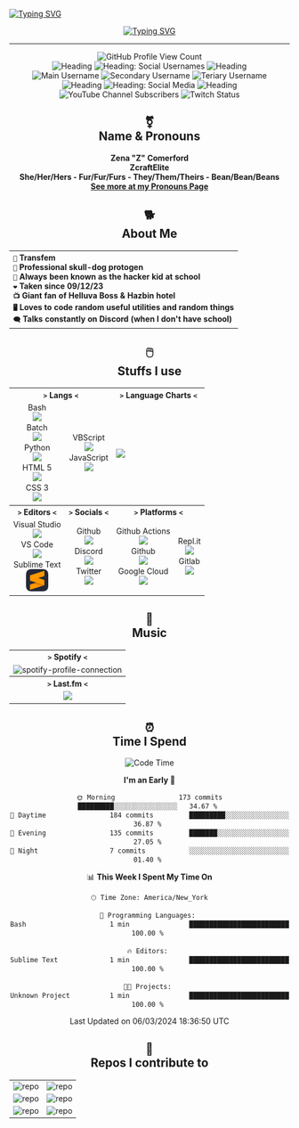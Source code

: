 <a href="https://git.io/typing-svg"><img src="https://readme-typing-svg.demolab.com?font=Fira+Code&duration=3000&color=F72DD8&random=false&width=560&height=30&lines=.%2Fwelcome-to-my-profile.sh;.%2Fhello-there.sh;.%2Fowo.sh" alt="Typing SVG" /></a>
<div align="center">

  <a href="https://git.io/typing-svg"><img src="https://readme-typing-svg.demolab.com?font=Fira+Code&duration=1000&color=F72DD8&center=true&multiline=true&repeat=false&random=false&width=560&height=80&lines=Hello+World!;My+name+is+Z%2C+but+you+know+me+as+ZcraftElite;Welcome+to+my+profile!!!" alt="Typing SVG" /></a>

  ---

  ![GitHub Profile View Count](https://komarev.com/ghpvc/?username=zcraftelite9495&color=ff69b4) <br>
  ![Heading](https://img.shields.io/badge/--%20-%20grey)
  ![Heading: Social Usernames](https://img.shields.io/badge/Social%20Usernames%20-%20ff69b4?color=ff69b4)
  ![Heading](https://img.shields.io/badge/--%20-%20grey) <br>
  ![Main Username](https://img.shields.io/badge/main%20username%20-%20zcraftelite%20-%20ff69b4?style=flat&logo=similarweb&logoColor=white&color=ff69b4) 
  ![Secondary Username](https://img.shields.io/badge/secondary%20username%20-%20zcraftelite294%20-%20ff69b4?style=flat&logo=similarweb&logoColor=white&color=ff69b4) 
  ![Teriary Username](https://img.shields.io/badge/tertiary%20username%20-%20zcraftelite9495%20-%20ff69b4?style=flat&logo=similarweb&logoColor=white&color=ff69b4) <br>
  ![Heading](https://img.shields.io/badge/--%20-%20grey)
  ![Heading: Social Media](https://img.shields.io/badge/Social%20Media%20-%20ff69b4?color=ff69b4)
  ![Heading](https://img.shields.io/badge/--%20-%20grey) <br>
  ![YouTube Channel Subscribers](https://img.shields.io/youtube/channel/subscribers/UCmzYJthOjXSwrET0Wfkj8tA?style=flat&logo=youtube&logoColor=white&label=youtube%20subs&color=ff69b4)
  ![Twitch Status](https://img.shields.io/twitch/status/zcraftelite294?style=flat&logo=twitch&logoColor=white&color=ff69b4&label=twitch%20status) 
  
  ## ⚧️</br>Name & Pronouns

  **Zena "Z" Comerford**</br>
  **ZcraftElite**</br>
  **She/Her/Hers - Fur/Fur/Furs - They/Them/Theirs - Bean/Bean/Beans**</br>
  [**See more at my Pronouns Page**](https://en.pronouns.page/@zcraftelite)
  

  ## 🐕</br>About Me

  <table>
   <tr>
    <th align="left">
     <code>👧</code> Transfem </br>
     <code>🐶</code> Professional skull-dog protogen </br>
     <code>🏫</code> Always been known as the hacker kid at school </br>
     <code>❤️</code> Taken since 09/12/23 </br>
     <code>📺</code> Giant fan of Helluva Boss & Hazbin hotel </br>
     <code>🖥️</code> Loves to code random useful utilities and random things </br>
     <code>🗨️</code> Talks constantly on Discord (when I don't have school) </br>
    </th>
   </tr>
  </table>

  
  ## 🖱️</br>Stuffs I use
  
   <table border="0">
    <tr>
     <th colspan="2"><code>></code> Langs <code><</code></th>
     <th colspan="2"><code>></code> Language Charts <code><</code></th>
    </tr>
    <tr>
     <td align="center">
      <span>Bash</span></br><img src="https://skillicons.dev/icons?i=bash" height="40"/></br>
      <span>Batch</span></br><img src="https://skillicons.dev/icons?i=bash" height="40"/></br>
      <span>Python</span></br><img src="https://skillicons.dev/icons?i=python" height="40"/></br>
      <span>HTML 5</span></br><img src="https://skillicons.dev/icons?i=html" height="40"/></br>
      <span>CSS 3</span></br><img src="https://skillicons.dev/icons?i=css" height="40"/></br>
     </td>
     <td align="center">
      <span>VBScript</span></br><img src="https://skillicons.dev/icons?i=visualstudio" height="40"/></br>
      <span>JavaScript</span></br><img src="https://skillicons.dev/icons?i=js" height="40"/></br>
     </td>
     <td colspan="2">
      <img src="https://github-readme-stats.vercel.app/api/top-langs/?username=zcraftelite9495&bg_color=00000000&title_color=FFFFFF&text_color=FFFFFF&hide_border=true" align="center"/>
     </td>
    </tr>
    <tr>
     <th><code>></code> Editors <code><</code></th>
     <th><code>></code> Socials <code><</code></th>
     <th colspan="2"><code>></code> Platforms <code><</code></th>
    </tr>
    <tr>
     <td align="center">
      <span>Visual Studio</span></br><img src="https://skillicons.dev/icons?i=visualstudio" height="40"/></br>
      <span>VS Code</span></br><img src="https://skillicons.dev/icons?i=vscode" height="40"/></br>
      <span>Sublime Text</span></br><img src="./owo.png" height="40"/></br>
     </td>
     <td align="center">
      <span>Github</span></br><img src="https://skillicons.dev/icons?i=github" height="40"/></br>
      <span>Discord</span></br><img src="https://skillicons.dev/icons?i=discord" height="40"/></br>
      <span>Twitter</span></br><img src="https://skillicons.dev/icons?i=twitter" height="40"/></br>
     </td>
     <td align="center">
      <span>Github Actions</span></br><img src="https://skillicons.dev/icons?i=githubactions" height="40"/></br>
      <span>Github</span></br><img src="https://skillicons.dev/icons?i=github" height="40"/></br>
      <span>Google Cloud</span></br><img src="https://skillicons.dev/icons?i=gcp" height="40"/></br>
     </td>
     <td align="center">
      <span>Repl.it</span></br><img src="https://skillicons.dev/icons?i=replit" height="40"/></br>
      <span>Gitlab</span></br><img src="https://skillicons.dev/icons?i=gitlab" height="40"/></br>
     </td>
    </tr>
   </table>
  
  ## 🎵</br>Music

   <table>
    <tr>
     <th align="center"><code>></code> Spotify <code><</code></th>
    </tr>
    <tr>
     <td align="center"><img width="400" alt="spotify-profile-connection" href="https://open.spotify.com/user/zcomer4d" src="https://spotify-github-profile.vercel.app/api/view?uid=zcomer4d&cover_image=true&theme=default&show_offline=false&background_color=121212&interchange=false"/></td>
    </tr>
    <tr>
     <th align="center"><code>></code> Last.fm <code><</code></th>
    </tr>
    <tr>
     <td align="center"><img width="400" src="https://github-readme-lastfm-stats.netlify.app/.netlify/functions/card?user=zcraftelite&theme=dark"/></td>
    </tr>
   </table>

  ## ⏰</br>Time I Spend

  <!--START_SECTION:timespent-->
![Code Time](http://img.shields.io/badge/Code%20Time-4%20hrs-blue)

**I'm an Early 🐤** 

```text
🌞 Morning                173 commits         █████████░░░░░░░░░░░░░░░░   34.67 % 
🌆 Daytime                184 commits         █████████░░░░░░░░░░░░░░░░   36.87 % 
🌃 Evening                135 commits         ███████░░░░░░░░░░░░░░░░░░   27.05 % 
🌙 Night                  7 commits           ░░░░░░░░░░░░░░░░░░░░░░░░░   01.40 % 
```


📊 **This Week I Spent My Time On** 

```text
🕑︎ Time Zone: America/New_York

💬 Programming Languages: 
Bash                     1 min               █████████████████████████   100.00 % 

🔥 Editors: 
Sublime Text             1 min               █████████████████████████   100.00 % 

🐱‍💻 Projects: 
Unknown Project          1 min               █████████████████████████   100.00 % 
```


 Last Updated on 06/03/2024 18:36:50 UTC
<!--END_SECTION:timespent-->
  

  ## 📓</br>Repos I contribute to
   
  <table>
    <tr>
      <td align="left"><a href="https://github.com/zcraftelite9495/codingstuffs"><img src="https://github-readme-stats.vercel.app/api/pin/?username=zcraftelite9495&repo=codingstuffs&bg_color=00000000&hide_border=true" alt="repo" align="left"/></a></td>
      <td align="left"><a href="https://github.com/Flow-Works/FlowOS"><img src="https://github-readme-stats.vercel.app/api/pin/?username=Flow-Works&repo=FlowOS&bg_color=00000000&hide_border=true" alt="repo" align="left"/></a></td>
    </tr>
    <tr>
      <td align="left"><a href="https://github.com/lastfm/lastfm-desktop"><img src="https://github-readme-stats.vercel.app/api/pin/?username=lastfm&repo=lastfm-desktop&bg_color=00000000&hide_border=true" alt="repo" align="left"/></a></td>
      <td align="left"><a href="https://github.com/clementine-player/Clementine"><img src="https://github-readme-stats.vercel.app/api/pin/?username=clementine-player&repo=Clementine&bg_color=00000000&hide_border=true" alt="repo" align="left"/></a></td>
    </tr>
    <tr>
      <td align="left"><a href="https://github.com/zcraftelite9495/zcraftelite9495"><img src="https://github-readme-stats.vercel.app/api/pin/?username=zcraftelite9495&repo=zcraftelite9495&bg_color=00000000&hide_border=true" alt="repo" align="left"/></a></td>
      <td align="left"><a href="https://github.com/zcraftelite9495/Z-NET-Auth-System"><img src="https://github-readme-stats.vercel.app/api/pin/?username=zcraftelite9495&repo=Z-NET-Auth-System&bg_color=00000000&hide_border=true" alt="repo" align="left"/></a></td>
    </tr>
  </table>
  
</div>
